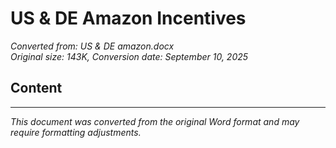 # US & DE Amazon Incentives

*Converted from: US & DE amazon.docx*  
*Original size: 143K, Conversion date: September 10, 2025*

## Content



---

*This document was converted from the original Word format and may require formatting adjustments.*
